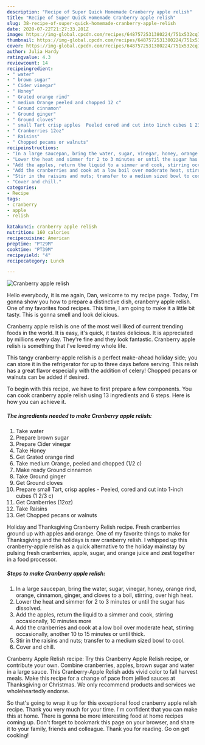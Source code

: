 ```yaml
---
description: "Recipe of Super Quick Homemade Cranberry apple relish"
title: "Recipe of Super Quick Homemade Cranberry apple relish"
slug: 38-recipe-of-super-quick-homemade-cranberry-apple-relish
date: 2020-07-22T21:27:33.201Z
image: https://img-global.cpcdn.com/recipes/6487572531380224/751x532cq70/cranberry-apple-relish-recipe-main-photo.jpg
thumbnail: https://img-global.cpcdn.com/recipes/6487572531380224/751x532cq70/cranberry-apple-relish-recipe-main-photo.jpg
cover: https://img-global.cpcdn.com/recipes/6487572531380224/751x532cq70/cranberry-apple-relish-recipe-main-photo.jpg
author: Julia Hardy
ratingvalue: 4.3
reviewcount: 14
recipeingredient:
- " water"
- " brown sugar"
- " Cider vinegar"
- " Honey"
- " Grated orange rind"
- " medium Orange peeled and chopped 12 c"
- " Ground cinnamon"
- " Ground ginger"
- " Ground cloves"
- " small Tart crisp apples  Peeled cored and cut into 1inch cubes 1 23 c"
- " Cranberries 12oz"
- " Raisins"
- " Chopped pecans or walnuts"
recipeinstructions:
- "In a large saucepan, bring the water, sugar, vinegar, honey, orange rind, orange, cinnamon, ginger, and cloves to a boil, stirring, over high heat."
- "Lower the heat and simmer for 2 to 3 minutes or until the sugar has dissolved."
- "Add the apples, return the liquid to a simmer and cook, stirring occasionally, 10 minutes more"
- "Add the cranberries and cook at a low boil over moderate heat, stirring occasionally, another 10 to 15 minutes or until thick."
- "Stir in the raisins and nuts; transfer to a medium sized bowl to cool."
- "Cover and chill."
categories:
- Recipe
tags:
- cranberry
- apple
- relish

katakunci: cranberry apple relish 
nutrition: 160 calories
recipecuisine: American
preptime: "PT29M"
cooktime: "PT39M"
recipeyield: "4"
recipecategory: Lunch

---
```



![Cranberry apple relish](https://img-global.cpcdn.com/recipes/6487572531380224/751x532cq70/cranberry-apple-relish-recipe-main-photo.jpg)

Hello everybody, it is me again, Dan, welcome to my recipe page. Today, I'm gonna show you how to prepare a distinctive dish, cranberry apple relish. One of my favorites food recipes. This time, I am going to make it a little bit tasty. This is gonna smell and look delicious.

Cranberry apple relish is one of the most well liked of current trending foods in the world. It is easy, it's quick, it tastes delicious. It is appreciated by millions every day. They're fine and they look fantastic. Cranberry apple relish is something that I've loved my whole life.

This tangy cranberry-apple relish is a perfect make-ahead holiday side; you can store it in the refrigerator for up to three days before serving. This relish has a great flavor especially with the addition of celery! Chopped pecans or walnuts can be added if desired.


To begin with this recipe, we have to first prepare a few components. You can cook cranberry apple relish using 13 ingredients and 6 steps. Here is how you can achieve it.

##### The ingredients needed to make Cranberry apple relish:

1. Take  water
1. Prepare  brown sugar
1. Prepare  Cider vinegar
1. Take  Honey
1. Get  Grated orange rind
1. Take  medium Orange, peeled and chopped (1/2 c)
1. Make ready  Ground cinnamon
1. Take  Ground ginger
1. Get  Ground cloves
1. Prepare  small Tart, crisp apples - Peeled, cored and cut into 1-inch cubes (1 2/3 c)
1. Get  Cranberries (12oz)
1. Take  Raisins
1. Get  Chopped pecans or walnuts


Holiday and Thanksgiving Cranberry Relish recipe. Fresh cranberries ground up with apples and orange. One of my favorite things to make for Thanksgiving and the holidays is raw cranberry relish. I whipped up this cranberry-apple relish as a quick alternative to the holiday mainstay by pulsing fresh cranberries, apple, sugar, and orange juice and zest together in a food processor. 

##### Steps to make Cranberry apple relish:

1. In a large saucepan, bring the water, sugar, vinegar, honey, orange rind, orange, cinnamon, ginger, and cloves to a boil, stirring, over high heat.
1. Lower the heat and simmer for 2 to 3 minutes or until the sugar has dissolved.
1. Add the apples, return the liquid to a simmer and cook, stirring occasionally, 10 minutes more
1. Add the cranberries and cook at a low boil over moderate heat, stirring occasionally, another 10 to 15 minutes or until thick.
1. Stir in the raisins and nuts; transfer to a medium sized bowl to cool.
1. Cover and chill.


Cranberry Apple Relish recipe: Try this Cranberry Apple Relish recipe, or contribute your own. Combine cranberries, apples, brown sugar and water in a large sauce. This Cranberry-Apple Relish adds vivid color to fall harvest meals. Make this recipe for a change of pace from jellied sauces at Thanksgiving or Christmas. We only recommend products and services we wholeheartedly endorse. 

So that's going to wrap it up for this exceptional food cranberry apple relish recipe. Thank you very much for your time. I'm confident that you can make this at home. There is gonna be more interesting food at home recipes coming up. Don't forget to bookmark this page on your browser, and share it to your family, friends and colleague. Thank you for reading. Go on get cooking!
